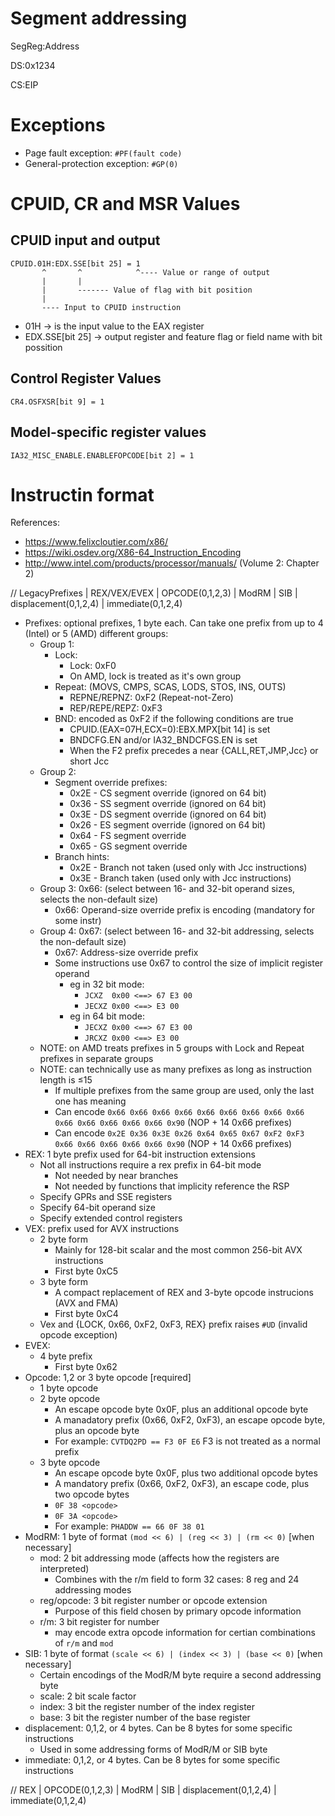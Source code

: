 # Segment addressing

SegReg:Address

DS:0x1234

CS:EIP

# Exceptions

* Page fault exception: `#PF(fault code)`
* General-protection exception: `#GP(0)`

# CPUID, CR and MSR Values

## CPUID input and output

```
CPUID.01H:EDX.SSE[bit 25] = 1
       ^       ^            ^---- Value or range of output
       |       |
       |       ------- Value of flag with bit position
       |
       ---- Input to CPUID instruction
```

* 01H -> is the input value to the EAX register
* EDX.SSE[bit 25] -> output register and feature flag or field name with bit possition

## Control Register Values
```
CR4.OSFXSR[bit 9] = 1
```

## Model-specific register values
```
IA32_MISC_ENABLE.ENABLEFOPCODE[bit 2] = 1
```

# Instructin format

References:

* https://www.felixcloutier.com/x86/
* https://wiki.osdev.org/X86-64_Instruction_Encoding
* http://www.intel.com/products/processor/manuals/ (Volume 2: Chapter 2)


// LegacyPrefixes | REX/VEX/EVEX | OPCODE(0,1,2,3) | ModRM | SIB | displacement(0,1,2,4) | immediate(0,1,2,4)

* Prefixes: optional prefixes, 1 byte each. Can take one prefix from up to 4 (Intel) or 5 (AMD) different groups:
    * Group 1:
        * Lock:
            * Lock: 0xF0
            * On AMD, lock is treated as it's own group
        * Repeat: (MOVS, CMPS, SCAS, LODS, STOS, INS, OUTS)
            * REPNE/REPNZ: 0xF2 (Repeat-not-Zero)
            * REP/REPE/REPZ: 0xF3
        * BND: encoded as 0xF2 if the following conditions are true
            * CPUID.(EAX=07H,ECX=0):EBX.MPX[bit 14] is set
            * BNDCFG.EN and/or IA32_BNDCFGS.EN is set
            * When the F2 prefix precedes a near {CALL,RET,JMP,Jcc} or short Jcc
    * Group 2:
        * Segment override prefixes:
            * 0x2E - CS segment override (ignored on 64 bit)
            * 0x36 - SS segment override (ignored on 64 bit)
            * 0x3E - DS segment override (ignored on 64 bit)
            * 0x26 - ES segment override (ignored on 64 bit)
            * 0x64 - FS segment override
            * 0x65 - GS segment override
        * Branch hints:
            * 0x2E - Branch not taken (used only with Jcc instructions)
            * 0x3E - Branch taken (used only with Jcc instructions)
    * Group 3: 0x66: (select between 16- and 32-bit operand sizes, selects the non-default size)
        * 0x66: Operand-size override prefix is encoding (mandatory for some instr)
    * Group 4: 0x67: (select between 16- and 32-bit addressing, selects the non-default size)
        * 0x67: Address-size override prefix
        * Some instructions use 0x67 to control the size of implicit register operand
            * eg in 32 bit mode:
                * `JCXZ  0x00 <==> 67 E3 00`
                * `JECXZ 0x00 <==> E3 00`
            * eg in 64 bit mode:
                * `JECXZ 0x00 <==> 67 E3 00`
                * `JRCXZ 0x00 <==> E3 00`
    * NOTE: on AMD treats prefixes in 5 groups with Lock and Repeat prefixes in separate groups
    * NOTE: can technically use as many prefixes as long as instruction length is ≤15
        * If multiple prefixes from the same group are used, only the last one has meaning
        * Can encode `0x66 0x66 0x66 0x66 0x66 0x66 0x66 0x66 0x66 0x66 0x66 0x66 0x66 0x66 0x90` (NOP + 14 0x66 prefixes)
        * Can encode `0x2E 0x36 0x3E 0x26 0x64 0x65 0x67 0xF2 0xF3 0x66 0x66 0x66 0x66 0x66 0x90` (NOP + 14 0x66 prefixes)
* REX: 1 byte prefix used for 64-bit instruction extensions
    * Not all instructions require a rex prefix in 64-bit mode
        * Not needed by near branches
        * Not needed by functions that implicity reference the RSP
    * Specify GPRs and SSE registers
    * Specify 64-bit operand size
    * Specify extended control registers
* VEX: prefix used for AVX instructions
    * 2 byte form
        * Mainly for 128-bit scalar and the most common 256-bit AVX instructions
        * First byte 0xC5
    * 3 byte form
        * A compact replacement of REX and 3-byte opcode instrucions (AVX and FMA)
        * First byte 0xC4
    * Vex and {LOCK, 0x66, 0xF2, 0xF3, REX} prefix raises `#UD` (invalid opcode exception)
* EVEX:
    * 4 byte prefix
        * First byte 0x62
* Opcode: 1,2 or 3 byte opcode [required]
    * 1 byte opcode
    * 2 byte opcode
        * An escape opcode byte 0x0F, plus an additional opcode byte
        * A manadatory prefix (0x66, 0xF2, 0xF3), an escape opcode byte, plus an opcode byte
        * For example: `CVTDQ2PD == F3 0F E6` F3 is not treated as a normal prefix
    * 3 byte opcode
        * An escape opcode byte 0x0F, plus two additional opcode bytes
        * A mandatory prefix (0x66, 0xF2, 0xF3), an escape code, plus two opcode bytes
        *  `0F 38 <opcode>`
        *  `0F 3A <opcode>`
        * For example: `PHADDW == 66 0F 38 01`
* ModRM: 1 byte of format `(mod << 6) | (reg << 3) | (rm << 0)` [when necessary]
    * mod: 2 bit addressing mode (affects how the registers are interpreted)
        * Combines with the r/m field to form 32 cases: 8 reg and 24 addressing modes
    * reg/opcode: 3 bit register number or opcode extension
        * Purpose of this field chosen by primary opcode information
    * r/m: 3 bit register for number
        * may encode extra opcode information for certian combinations of `r/m` and `mod`
* SIB: 1 byte of format `(scale << 6) | (index << 3) | (base << 0)` [when necessary]
    * Certain encodings of the ModR/M byte require a second addressing byte
    * scale: 2 bit scale factor
    * index: 3 bit the register number of the index register
    * base: 3 bit the register number of the base register
* displacement: 0,1,2, or 4 bytes.  Can be 8 bytes for some specific instructions
    * Used in some addressing forms of ModR/M or SIB byte
* immediate: 0,1,2, or 4 bytes.  Can be 8 bytes for some specific instructions

// REX | OPCODE(0,1,2,3) | ModRM | SIB | displacement(0,1,2,4) | immediate(0,1,2,4)


